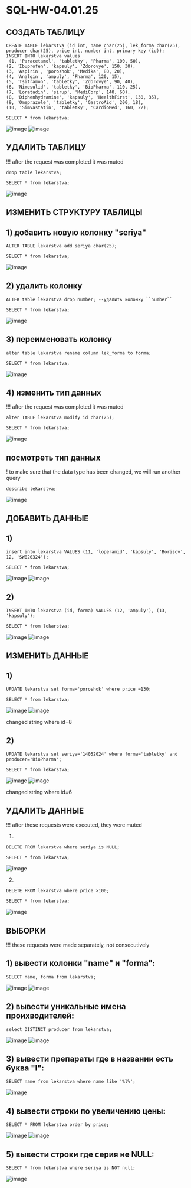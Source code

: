 # SQL-HW-04.01.25

## СОЗДАТЬ ТАБЛИЦУ
```
CREATE TABLE lekarstva (id int, name char(25), lek_forma char(25), producer char(25), price int, number int, primary key (id));
INSERT INTO lekarstva values
 (1, 'Paracetamol', 'tabletky', 'Pharma', 100, 50),
(2, 'Ibuprofen', 'kapsuly', 'Zdorovye', 150, 30),
(3, 'Aspirin', 'poroshok', 'Medika', 80, 20),
(4, 'Analgin', 'ampuly', 'Pharma', 120, 15),
(5, 'Tsitramon', 'tabletky', 'Zdorovye', 90, 40), 
(6, 'Nimesulid', 'tabletky', 'BioPharma', 110, 25),
(7, 'Loratаdin', 'sirup', 'MediCorp', 140, 60),
(8, 'Diphenhydramine', 'kapsuly', 'HealthFirst', 130, 35),
(9, 'Omeprazole', 'tabletky', 'GastroAid', 200, 18),
(10, 'Simvastatin', 'tabletky', 'CardioMed', 160, 22);
```
```
SELECT * from lekarstva;
```
![image](https://github.com/user-attachments/assets/2ed03c35-e91a-46dc-af04-cf215d5188fb)
![image](https://github.com/user-attachments/assets/20d30b8a-1512-4615-842d-0bbdf48d00e9)



## УДАЛИТЬ ТАБЛИЦУ
!!! after the request was completed it was muted
```
drop table lekarstva;
```

```
SELECT * from lekarstva;
```
![image](https://github.com/user-attachments/assets/cf18591e-65ad-44ac-b725-a93d8f7817bd)


## ИЗМЕНИТЬ СТРУКТУРУ ТАБЛИЦЫ

## 1) добавить новую колонку "seriya"
```
ALTER TABLE lekarstva add seriya char(25);
```
```
SELECT * from lekarstva;
```
![image](https://github.com/user-attachments/assets/4892a71c-dbb3-49fe-85c7-b485a9f19a19)

## 2) удалить колонку
```
ALTER table lekarstva drop number; --удалить колонку ``number``
```
```
SELECT * from lekarstva;
```
![image](https://github.com/user-attachments/assets/19593fc5-f586-4ee4-bffc-e7c0b39b545a)


## 3) переименовать колонку
```
alter table lekarstva rename column lek_forma to forma;
```
```
SELECT * from lekarstva;
```
![image](https://github.com/user-attachments/assets/ad24fd4a-4e53-4a0a-b30a-66657cf01057)


## 4) изменить тип данных
!!! after the request was completed it was muted
```
alter TABLE lekarstva modify id char(25);
```
```
SELECT * from lekarstva;
```
![image](https://github.com/user-attachments/assets/04652239-dd1d-4b9b-a092-3715a23ebca0)


## посмотреть тип данных 
! to make sure that the data type has been changed, we will run another query
```
describe lekarstva;
```
![image](https://github.com/user-attachments/assets/a64b9ba6-6598-45df-95d4-7ea6c12b0ef0)


## ДОБАВИТЬ ДАННЫЕ
## 1)
```
insert into lekarstva VALUES (11, 'loperamid', 'kapsuly', 'Borisov', 12, 'SW020324');
```
```
SELECT * from lekarstva;
```
![image](https://github.com/user-attachments/assets/cc375158-9f63-4539-9349-c3442aaf8517)
![image](https://github.com/user-attachments/assets/331d00cf-f84d-4b07-9b46-05cc8fd8ffce)

## 2)
```
INSERT INTO lekarstva (id, forma) VALUES (12, 'ampuly'), (13, 'kapsuly');
```
```
SELECT * from lekarstva;
```
![image](https://github.com/user-attachments/assets/cc375158-9f63-4539-9349-c3442aaf8517)
![image](https://github.com/user-attachments/assets/c8443da3-7e35-4156-b09b-6d3692057698)

## ИЗМЕНИТЬ ДАННЫЕ
## 1)
```
UPDATE lekarstva set forma='poroshok' where price =130;
```
```
SELECT * from lekarstva;
```
![image](https://github.com/user-attachments/assets/4e85eb95-d995-4b27-8463-0f047fa48cd1)
![image](https://github.com/user-attachments/assets/a0ff8fb9-b826-4fde-8ed7-f7505ae1e264)

changed string where id=8

## 2)
```
UPDATE lekarstva set seriya='14052024' where forma='tabletky' and producer='BioPharma';
```
```
SELECT * from lekarstva;
```
![image](https://github.com/user-attachments/assets/7eadb009-fce3-42d6-a6c5-13b984d82ee4)
![image](https://github.com/user-attachments/assets/c14c637a-d24d-4f8a-933d-003113500ad5)

changed string where id=6

## УДАЛИТЬ ДАННЫЕ
!!! after these requests were executed, they were muted

1)
```
DELETE FROM lekarstva where seriya is NULL;
```
```
SELECT * from lekarstva;
```
![image](https://github.com/user-attachments/assets/0bcee47a-8ec0-4c48-8686-e14dc6b3ee0f)

2)
```
DELETE FROM lekarstva where price >100;
```
```
SELECT * from lekarstva;
```
![image](https://github.com/user-attachments/assets/e54f5b7c-5712-42fd-b8e9-37948c572a47)

## ВЫБОРКИ
!!! these requests were made separately, not consecutively

## 1) вывести колонки "name" и "forma":
```
SELECT name, forma from lekarstva;
```
![image](https://github.com/user-attachments/assets/0c45ba42-b4e6-4a50-a2b7-0d9089d84592)
![image](https://github.com/user-attachments/assets/934573a8-77a9-47b2-9e82-0ec8253a819e)

## 2) вывеcти уникальные имена проихводителей:
```
select DISTINCT producer from lekarstva;
```
![image](https://github.com/user-attachments/assets/a655bb4f-c5a7-4d2b-9288-aa943304a385)
![image](https://github.com/user-attachments/assets/a562e353-5819-411b-97dc-cb6904974602)

## 3) вывести препараты где в названии есть буква "l":
```
SELECT name from lekarstva where name like '%l%'; 
```
![image](https://github.com/user-attachments/assets/4f72b6fd-4442-415f-8f6c-4d44616df000)

## 4) вывести строки по увеличению цены:
```
SELECT * FROM lekarstva order by price;
```
![image](https://github.com/user-attachments/assets/51d893b4-c18e-4b1c-a992-b65091eca643)
![image](https://github.com/user-attachments/assets/2473fc12-3acf-4682-b684-3b110e5a1431)

## 5) вывести строки где серия не NULL:
```
SELECT * from lekarstva where seriya is NOT null;
```
![image](https://github.com/user-attachments/assets/5fe7882e-776a-4662-b95e-6fce1c06a7a7)

